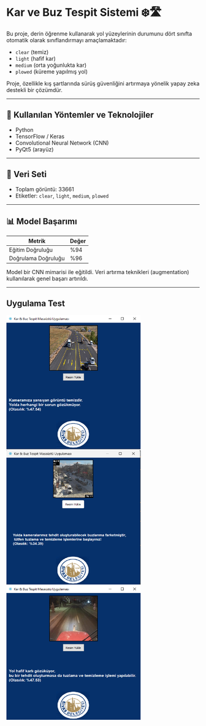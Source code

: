 # Kar ve Buz Tespit Sistemi ❄️🛣️

Bu proje, derin öğrenme kullanarak yol yüzeylerinin durumunu dört sınıfta otomatik olarak sınıflandırmayı amaçlamaktadır:  
- `clear` (temiz)  
- `light` (hafif kar)  
- `medium` (orta yoğunlukta kar)  
- `plowed` (küreme yapılmış yol)

Proje, özellikle kış şartlarında sürüş güvenliğini artırmaya yönelik yapay zeka destekli bir çözümdür.

---

## 🧠 Kullanılan Yöntemler ve Teknolojiler

- Python
- TensorFlow / Keras
- Convolutional Neural Network (CNN)
- PyQt5 (arayüz)

---

## 📁 Veri Seti

- Toplam görüntü: 33661
- Etiketler: `clear`, `light`, `medium`, `plowed`

---

## 📊 Model Başarımı

| Metrik         | Değer  |
|----------------|--------|
| Eğitim Doğruluğu | %94    |
| Doğrulama Doğruluğu | %96    |

Model bir CNN mimarisi ile eğitildi. Veri artırma teknikleri (augmentation) kullanılarak genel başarı artırıldı.

---

## Uygulama Test

<img src="imgs/sonuc_1.png" width=350 height=350>
<img src="imgs/sonuc_2.png" width=350 height=350>
<img src="imgs/sonuc_3.png" width=350 height=350>
